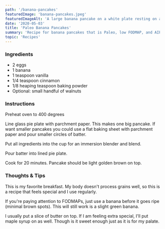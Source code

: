 ```yaml
---
path: '/banana-pancakes'
featuredImage: 'banana-pancakes.jpeg'
featuredImageAlt: 'A large banana pancake on a white plate resting on a wooden table.'
date: '2020-05-03'
title: 'Paleo Banana Pancakes'
summary: 'Recipe for banana pancakes that is Paleo, low FODMAP, and AIP'
topic: 'Recipes'
---
```


### Ingredients

- 2 eggs
- 1 banana
- 1 teaspoon vanilla
- 1/4 teaspoon cinnamon
- 1/8 heaping teaspoon baking powder
- Optional: small handful of walnuts

### Instructions

Preheat oven to 400 degrees

Line glass pie plate with parchment paper. This makes one big pancake. If want smaller pancakes you could use a flat baking sheet with parchment paper and pour smaller circles of batter.

Put all ingredients into the cup for an immersion blender and blend.

Pour batter into lined pie plate.

Cook for 20 minutes. Pancake should be light golden brown on top.

### Thoughts & Tips

This is my favorite breakfast. My body doesn't process grains well, so this is a recipe that feels special and I use regularly.

If you're paying attention to FODMAPs, just use a banana before it goes ripe (minimal brown spots). This will still work is a slight green banana.

I usually put a slice of butter on top. If I am feeling extra special, I'll put maple syrup on as well. Though is it sweet enough just as it is for my palate.
